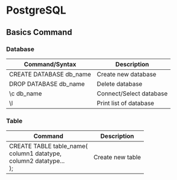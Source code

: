 # PostgreSQL

## Basics Command

### Database

<table style="width:100%;">
<thead>
<tr>
<th>Command/Syntax</th><th>Description</th>
</tr>
</thead>
<tbody>
<tr><td> CREATE DATABASE db_name</td><td> Create new database</td></tr>
<tr><td> DROP DATABASE db_name</td><td> Delete database</td></tr>
<tr><td> \c  db_name</td><td> Connect/Select database</td></tr>
<tr><td> \l </td><td>Print list of database</td></tr>
</tbody>
</table>

### Table

<table style="width:100%;">
<thead>
<tr>
<th>Command</th><th>Description</th>
</tr>
</thead>
<tbody>
<tr><td>CREATE TABLE table_name(<br>
    column1 datatype,<br>
    column2 datatype...<br>
);</td><td>Create new table</td></tr>
</tbody>
</table>
